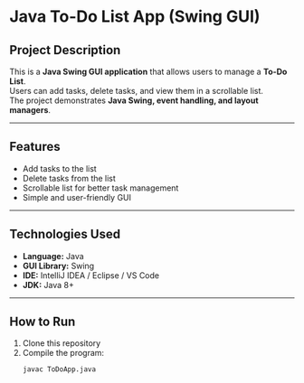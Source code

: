 #  Java To-Do List App (Swing GUI)

##  Project Description
This is a **Java Swing GUI application** that allows users to manage a **To-Do List**.  
Users can add tasks, delete tasks, and view them in a scrollable list.  
The project demonstrates **Java Swing, event handling, and layout managers**.

---

##  Features
- Add tasks to the list  
- Delete tasks from the list  
- Scrollable list for better task management  
- Simple and user-friendly GUI  

---

##  Technologies Used
- **Language:** Java  
- **GUI Library:** Swing  
- **IDE:** IntelliJ IDEA / Eclipse / VS Code  
- **JDK:** Java 8+  

---

##  How to Run
1. Clone this repository  
2. Compile the program:  
   ```bash
   javac ToDoApp.java
